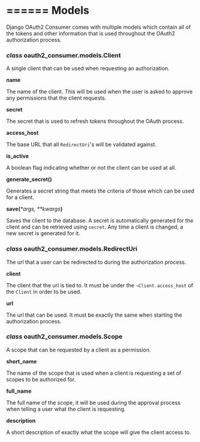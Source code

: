 ======
Models
======

Django OAuth2 Consumer comes with multiple models which contain all of the tokens and other information that is used throughout the OAuth2 authorization process.

### *class* oauth2_consumer.models.<strong>Client</strong> ###
   
A single client that can be used when requesting an authorization.
   
<strong>name</strong>
      
The name of the client.  This will be used when the user is asked to approve any permissions that the client requests.
      
<strong>secret</strong>
      
The secret that is used to refresh tokens throughout the OAuth process.
   
<strong>access_host</strong>
      
The base URL that all `RedirectUri`'s will be validated against.
   
<strong>is_active</strong>
   
A boolean flag indicating whether or not the client can be used at all.
   
<strong>generate_secret()</strong>
      
Generates a secret string that meets the criteria of those which can be used for a client.
   
<strong>save(</strong><em>*args, **kwargs</em><strong>)</strong>
      
Saves the client to the database.  A secret is automatically generated for the client and can be retrieved using `secret`.  Any time a client is changed, a new secret is generated for it.

### *class* oauth2_consumer.models.<strong>RedirectUri</strong> ###
   
The url that a user can be redirected to during the authorization process.
  
<strong>client</strong>
      
The client that the url is tied to.  It must be under the `~Client.access_host` of the `Client` in order to be used.
   
<strong>url</strong>
      
The url that can be used.  It must be exactly the same when starting the authorization process.

### *class* oauth2_consumer.models.<strong>Scope</strong> ###
   
A scope that can be requested by a client as a permission.
   
<strong>short_name</strong>
      
The name of the scope that is used when a client is requesting a set of scopes to be authorized for.
   
<strong>full_name</strong>
      
The full name of the scope, it will be used during the approval process when telling a user what the client is requesting.
   
<strong>description</strong>
      
A short description of exactly what the scope will give the client access to.